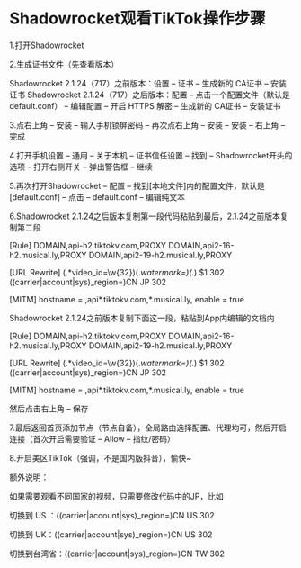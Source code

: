 # Shadowrocket观看TikTok操作步骤

1.打开Shadowrocket

2.生成证书文件（先查看版本）

Shadowrocket 2.1.24（717）之前版本：设置 – 证书 – 生成新的 CA证书 – 安装证书
Shadowrocket 2.1.24（717）之后版本：配置 – 点击一个配置文件（默认是default.conf） – 编辑配置 – 开启 HTTPS 解密 – 生成新的 CA证书 – 安装证书

3.点右上角 – 安装 – 输入手机锁屏密码 – 再次点右上角 – 安装 – 安装 – 右上角 – 完成


4.打开手机设置 – 通用 – 关于本机 – 证书信任设置 – 找到 – Shadowrocket开头的选项 – 打开右侧开关 – 弹出警告框 – 继续


5.再次打开Shadowrocket – 配置 – 找到[本地文件]内的配置文件，默认是[default.conf] – 点击 – default.conf – 编辑纯文本


6.Shadowrocket 2.1.24之后版本复制第一段代码粘贴到最后，2.1.24之前版本复制第二段


[Rule]
DOMAIN,api-h2.tiktokv.com,PROXY
DOMAIN,api2-16-h2.musical.ly,PROXY
DOMAIN,api2-19-h2.musical.ly,PROXY

[URL Rewrite]
(.*video_id=\w{32})(.*watermark=)(.*) $1 302
((carrier|account|sys)_region=)CN JP 302

[MITM]
hostname = ,api*.tiktokv.com,*.musical.ly,
enable = true


Shadowrocket 2.1.24之前版本复制下面这一段，粘贴到App内编辑的文档内

[Rule]
DOMAIN,api-h2.tiktokv.com,PROXY
DOMAIN,api2-16-h2.musical.ly,PROXY
DOMAIN,api2-19-h2.musical.ly,PROXY

[URL Rewrite]
(.*video_id=\w{32})(.*watermark=)(.*) $1 302
((carrier|account|sys)_region=)CN JP 302

[MITM]
hostname = ,api*.tiktokv.com,*.musical.ly,
enable = true


然后点击右上角 – 保存

7.最后返回首页添加节点（节点自备），全局路由选择配置、代理均可，然后开启连接（首次开启需要验证 – Allow – 指纹/密码）

8.开启美区TikTok（强调，不是国内版抖音），愉快~

额外说明：

如果需要观看不同国家的视频，只需要修改代码中的JP，比如

切换到 US ：((carrier|account|sys)_region=)CN US 302

切换到 UK：((carrier|account|sys)_region=)CN US 302

切换到台湾省：((carrier|account|sys)_region=)CN TW 302


